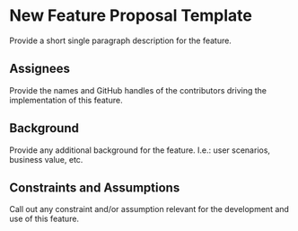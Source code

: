 # New Feature Proposal Template
Provide a short single paragraph description for the feature.

## Assignees
Provide the names and GitHub handles of the contributors driving the implementation of this feature.

## Background
Provide any additional background for the feature. I.e.: user scenarios, business value, etc.

## Constraints and Assumptions
Call out any constraint and/or assumption relevant for the development and use of this feature.
